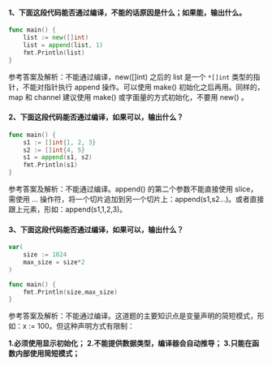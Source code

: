 #### 1、下面这段代码能否通过编译，不能的话原因是什么；如果能，输出什么。

```go
func main() {
    list := new([]int)
    list = append(list, 1)
    fmt.Println(list)
}
```

参考答案及解析：不能通过编译，new([]int) 之后的 list 是一个 `*[]int` 类型的指针，不能对指针执行 append 操作。可以使用 make() 初始化之后再用。同样的，map 和 channel 建议使用 make() 或字面量的方式初始化，不要用 new() 。

#### 2、下面这段代码能否通过编译，如果可以，输出什么？

```go
func main() {
    s1 := []int{1, 2, 3}
    s2 := []int{4, 5}
    s1 = append(s1, s2)
    fmt.Println(s1)
}
```

参考答案及解析：不能通过编译。append() 的第二个参数不能直接使用 slice，需使用 … 操作符，将一个切片追加到另一个切片上：append(s1,s2…)。或者直接跟上元素，形如：append(s1,1,2,3)。

#### 3、下面这段代码能否通过编译，如果可以，输出什么？

```go
var(
    size := 1024
    max_size = size*2
)

func main() {
    fmt.Println(size,max_size)
}
```

参考答案及解析：不能通过编译。这道题的主要知识点是变量声明的简短模式，形如：x := 100。但这种声明方式有限制：

**1.必须使用显示初始化；**
**2.不能提供数据类型，编译器会自动推导；**
**3.只能在函数内部使用简短模式；**

